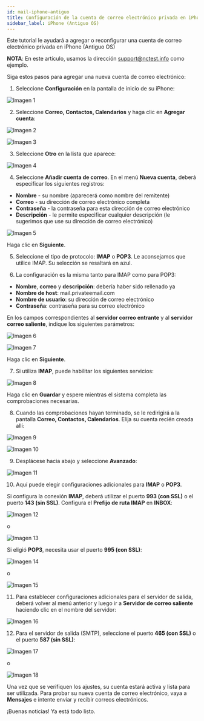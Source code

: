 ```yaml
---
id: mail-iphone-antiguo
title: Configuración de la cuenta de correo electrónico privada en iPhone (Antiguo OS)
sidebar_label: iPhone (Antiguo OS)
---
```

Este tutorial le ayudará a agregar o reconfigurar una cuenta de correo electrónico privada en iPhone (Antiguo OS)

**NOTA**: En este artículo, usamos la dirección support@nctest.info como ejemplo. 

Siga estos pasos para agregar una nueva cuenta de correo electrónico:

1. Seleccione **Configuración** en la pantalla de inicio de su iPhone: 

![Imagen 1](https://raw.githubusercontent.com/adanuriplata/cnk-external-doku/master/static/img/iPhone/G1.jpeg)

2. Seleccione **Correo, Contactos, Calendarios** y haga clic en **Agregar cuenta**: 

![Imagen 2](https://namecheap.simplekb.com//SiteContents/2-7C22D5236A4543EB827F3BD8936E153E/media/iphone_email1.PNG)

![Imagen 3](https://namecheap.simplekb.com//SiteContents/2-7C22D5236A4543EB827F3BD8936E153E/media/iphone_email2.PNG)

3. Seleccione **Otro** en la lista que aparece:

![Imagen 4](https://raw.githubusercontent.com/adanuriplata/cnk-external-doku/master/static/img/iPhone/G4.jpeg)

4. Seleccione **Añadir cuenta de correo**. En el menú **Nueva cuenta**, deberá especificar los siguientes registros: 

- **Nombre** - su nombre (aparecerá como nombre del remitente) 
- **Correo** - su dirección de correo electrónico completa 
- **Contraseña** - la contraseña para esta dirección de correo electrónico 
- **Descripción** - le permite especificar cualquier descripción (le sugerimos que use su dirección de correo electrónico)

![Imagen 5](https://namecheap.simplekb.com//SiteContents/2-7C22D5236A4543EB827F3BD8936E153E/media/iphone_email6.PNG)

Haga clic en **Siguiente**. 

5. Seleccione el tipo de protocolo: **IMAP** o **POP3**. Le aconsejamos que utilice IMAP. Su selección se resaltará en azul. 

6. La configuración es la misma tanto para IMAP como para POP3: 

- **Nombre**, **correo** y **descripción**: debería haber sido rellenado ya
- **Nombre de host**: mail.privateemail.com 
- **Nombre de usuario**: su dirección de correo electrónico
- **Contraseña**: contraseña para su correo electrónico

En los campos correspondientes al **servidor correo entrante** y al **servidor correo saliente**, indique los siguientes parámetros: 

![Imagen 6](https://namecheap.simplekb.com//SiteContents/2-7C22D5236A4543EB827F3BD8936E153E/media/iphone_email7.PNG)

![Imagen 7](https://namecheap.simplekb.com//SiteContents/2-7C22D5236A4543EB827F3BD8936E153E/media/iphone_email8.PNG)

Haga clic en **Siguiente**. 

7. Si utiliza **IMAP**, puede habilitar los siguientes servicios: 

![Imagen 8](https://raw.githubusercontent.com/adanuriplata/cnk-external-doku/master/static/img/iPhone/G7.jpeg)

Haga clic en **Guardar** y espere mientras el sistema completa las comprobaciones necesarias. 

8. Cuando las comprobaciones hayan terminado, se le redirigirá a la pantalla **Correo, Contactos, Calendarios**. Elija su cuenta recién creada allí: 

![Imagen 9](https://namecheap.simplekb.com//SiteContents/2-7C22D5236A4543EB827F3BD8936E153E/media/iphone_email10.PNG)

![Imagen 10](https://namecheap.simplekb.com//SiteContents/2-7C22D5236A4543EB827F3BD8936E153E/media/iphone_email11.PNG)

9. Desplácese hacia abajo y seleccione **Avanzado**:

![Imagen 11](https://namecheap.simplekb.com//SiteContents/2-7C22D5236A4543EB827F3BD8936E153E/media/iphone_email12.PNG)

10. Aquí puede elegir configuraciones adicionales para **IMAP** o **POP3**. 

Si configura la conexión **IMAP**, deberá utilizar el puerto **993 (con SSL)** o el puerto **143 (sin SSL)**. 
Configura el **Prefijo de ruta IMAP** en **INBOX**:

![Imagen 12](https://namecheap.simplekb.com//SiteContents/2-7C22D5236A4543EB827F3BD8936E153E/media/iphone_email13.PNG)

o

![Imagen 13](https://namecheap.simplekb.com//SiteContents/2-7C22D5236A4543EB827F3BD8936E153E/media/iphone_email14.PNG)

Si eligió **POP3**, necesita usar el puerto **995 (con SSL)**: 

![Imagen 14](https://namecheap.simplekb.com//SiteContents/2-7C22D5236A4543EB827F3BD8936E153E/media/iphone_email15.PNG)

o

![Imagen 15](https://namecheap.simplekb.com//SiteContents/2-7C22D5236A4543EB827F3BD8936E153E/media/iphone_email16.PNG)

11. Para establecer configuraciones adicionales para el servidor de salida, deberá volver al menú anterior y luego ir a **Servidor de correo saliente** haciendo clic en el nombre del servidor: 

![Imagen 16](https://namecheap.simplekb.com//SiteContents/2-7C22D5236A4543EB827F3BD8936E153E/media/iphone_email17.PNG)

12. Para el servidor de salida (SMTP), seleccione el puerto **465 (con SSL)** o el puerto **587 (sin SSL)**:

![Imagen 17](https://namecheap.simplekb.com//SiteContents/2-7C22D5236A4543EB827F3BD8936E153E/media/iphone_email18.PNG)

o 

![Imagen 18](https://namecheap.simplekb.com//SiteContents/2-7C22D5236A4543EB827F3BD8936E153E/media/iphone_email19.PNG)

Una vez que se verifiquen los ajustes, su cuenta estará activa y lista para ser utilizada. 
Para probar su nueva cuenta de correo electrónico, vaya a **Mensajes** e intente enviar y recibir correos electrónicos. 

¡Buenas noticias! Ya está todo listo. 






